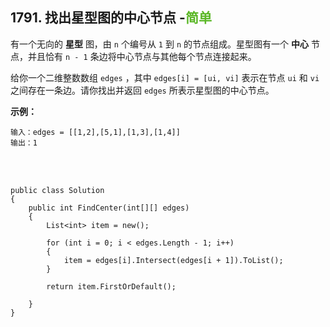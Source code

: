 ## 1791. 找出星型图的中心节点 -<font color=#5AB726>简单</font>

有一个无向的 **星型** 图，由 `n` 个编号从 `1` 到 `n` 的节点组成。星型图有一个 **中心** 节点，并且恰有 `n - 1` 条边将中心节点与其他每个节点连接起来。

给你一个二维整数数组 `edges` ，其中 `edges[i] = [ui, vi]` 表示在节点 `ui` 和 `vi` 之间存在一条边。请你找出并返回 `edges` 所表示星型图的中心节点。

**示例：**
```CSharp
输入：edges = [[1,2],[5,1],[1,3],[1,4]]
输出：1
```

<br>

<br>


```CSharp
public class Solution 
{
    public int FindCenter(int[][] edges) 
    {
        List<int> item = new();

        for (int i = 0; i < edges.Length - 1; i++)
        {
            item = edges[i].Intersect(edges[i + 1]).ToList();
        }
        
        return item.FirstOrDefault();
        
    }
}
```
